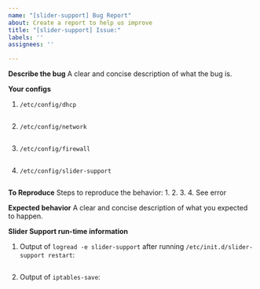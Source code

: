 ```yaml
---
name: "[slider-support] Bug Report"
about: Create a report to help us improve
title: "[slider-support] Issue:"
labels: ''
assignees: ''

---
```


**Describe the bug**
A clear and concise description of what the bug is.

**Your configs**

1. ```/etc/config/dhcp```

   ```sh

   ```

2. ```/etc/config/network```

   ```sh

   ```

3. ```/etc/config/firewall```

   ```sh

   ```

4. ```/etc/config/slider-support```

   ```sh

   ```

**To Reproduce**
Steps to reproduce the behavior:
1.
2.
3.
4. See error

**Expected behavior**
A clear and concise description of what you expected to happen.

**Slider Support run-time information**

1. Output of ```logread -e slider-support``` after running ```/etc/init.d/slider-support restart```:

   ```sh

   ```

2. Output of ```iptables-save```:

   ```sh

   ```
